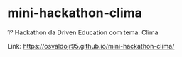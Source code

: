 # mini-hackathon-clima
1º Hackathon da Driven Education com tema: Clima

Link: https://osvaldojr95.github.io/mini-hackathon-clima/
